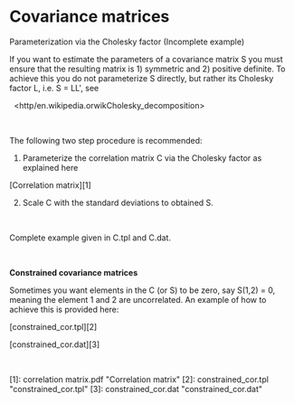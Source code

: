 #  Covariance matrices

Parameterization via the Cholesky factor (Incomplete example)

If you want to estimate the parameters of a covariance matrix S you must ensure that the resulting matrix is 1) symmetric and 2) positive definite. To achieve this you do not parameterize S directly, but rather its Cholesky factor L, i.e. S = LL', see

  <http/en.wikipedia.orwikCholesky_decomposition>

 

The following two step procedure is recommended:

1) Parameterize the correlation matrix C via the Cholesky factor as explained here

[Correlation matrix][1]

2) Scale C with the standard deviations to obtained S.

 

Complete example given in C.tpl and C.dat.

 

**Constrained covariance matrices**

Sometimes you want elements in the C (or S) to be zero, say S(1,2) = 0, meaning the element 1 and 2 are uncorrelated. An example of how to achieve this is provided here:

[constrained_cor.tpl][2]

[constrained_cor.dat][3]

 

[1]: correlation matrix.pdf "Correlation matrix"
[2]: constrained_cor.tpl "constrained_cor.tpl"
[3]: constrained_cor.dat "constrained_cor.dat"
